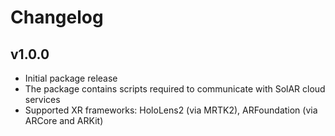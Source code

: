 # Changelog

## v1.0.0

* Initial package release
* The package contains scripts required to communicate with SolAR cloud services
* Supported XR frameworks: HoloLens2 (via MRTK2), ARFoundation (via ARCore and ARKit)
